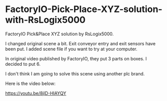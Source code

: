# FactoryIO-Pick-Place-XYZ-solution-with-RsLogix5000

FactoryIO Pick&Place XYZ solution by RsLogix5000. 

I changed original scene a bit. Exit conveyor entry and exit sensors have been put. I added scene file if you want to try at your computer. 

In original video published by FactoryIO, they put 3 parts on boxes. I decided to put 6. 

I don't think I am going to solve this scene using another plc brand. 

Here is the video below:

https://youtu.be/8jlD-HlAYQY


